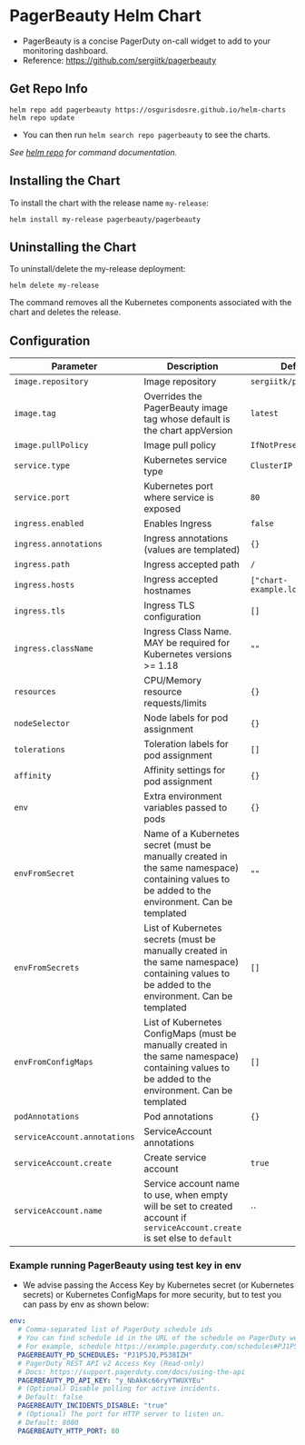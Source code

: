 # PagerBeauty Helm Chart

* PagerBeauty is a concise PagerDuty on-call widget to add to your monitoring dashboard.
* Reference: https://github.com/sergiitk/pagerbeauty

## Get Repo Info

```console
helm repo add pagerbeauty https://osgurisdosre.github.io/helm-charts
helm repo update
```
* You can then run `helm search repo pagerbeauty` to see the charts.

_See [helm repo](https://helm.sh/docs/helm/helm_repo/) for command documentation._

## Installing the Chart

To install the chart with the release name `my-release`:

```console
helm install my-release pagerbeauty/pagerbeauty
```

## Uninstalling the Chart

To uninstall/delete the my-release deployment:

```console
helm delete my-release
```

The command removes all the Kubernetes components associated with the chart and deletes the release.


## Configuration

| Parameter                                 | Description                                   | Default                                                 |
|-------------------------------------------|-----------------------------------------------|---------------------------------------------------------|
| `image.repository`                        | Image repository                              | `sergiitk/pagerbeauty`                                       |
| `image.tag`                               | Overrides the PagerBeauty image tag whose default is the chart appVersion  | `latest`                                                      |
| `image.pullPolicy`                        | Image pull policy                             | `IfNotPresent`                                          |
| `service.type`                            | Kubernetes service type                       | `ClusterIP`                                             |
| `service.port`                            | Kubernetes port where service is exposed      | `80`                                                    |
| `ingress.enabled`                         | Enables Ingress                               | `false`                                                 |
| `ingress.annotations`                     | Ingress annotations (values are templated)    | `{}`                                                    |
| `ingress.path`                            | Ingress accepted path                         | `/`                                                     |
| `ingress.hosts`                           | Ingress accepted hostnames                    | `["chart-example.local"]`                                                    |
| `ingress.tls`                             | Ingress TLS configuration                     | `[]`                                                    |
| `ingress.className`                       | Ingress Class Name. MAY be required for Kubernetes versions >= 1.18 | `""`                              |
| `resources`                               | CPU/Memory resource requests/limits           | `{}`                                                    |
| `nodeSelector`                            | Node labels for pod assignment                | `{}`                                                    |
| `tolerations`                             | Toleration labels for pod assignment          | `[]`                                                    |
| `affinity`                                | Affinity settings for pod assignment          | `{}`                                                    |
| `env`                                     | Extra environment variables passed to pods    | `{}`                                                    |
| `envFromSecret`                           | Name of a Kubernetes secret (must be manually created in the same namespace) containing values to be added to the environment. Can be templated | `""` |
| `envFromSecrets`                          | List of Kubernetes secrets (must be manually created in the same namespace) containing values to be added to the environment. Can be templated | `[]` |
| `envFromConfigMaps`                       | List of Kubernetes ConfigMaps (must be manually created in the same namespace) containing values to be added to the environment. Can be templated | `[]` |
| `podAnnotations`                          | Pod annotations                               | `{}`                                                    |
| `serviceAccount.annotations`              | ServiceAccount annotations                    |                                                         |
| `serviceAccount.create`                   | Create service account                        | `true`                                                  |
| `serviceAccount.name`                     | Service account name to use, when empty will be set to created account if `serviceAccount.create` is set else to `default` | `` |
                                             

### Example running PagerBeauty using test key in env

* We advise passing the Access Key by Kubernetes secret (or Kubernetes secrets) or Kubernetes ConfigMaps for more security, but to test you can pass by env as shown below:

```yaml
env:
  # Comma-separated list of PagerDuty schedule ids
  # You can find schedule id in the URL of the schedule on PagerDuty website after symbol #
  # For example, schedule https://example.pagerduty.com/schedules#PJ1P5JQ has id PJ1P5JQ
  PAGERBEAUTY_PD_SCHEDULES: "PJ1P5JQ,P538IZH"
  # PagerDuty REST API v2 Access Key (Read-only)
  # Docs: https://support.pagerduty.com/docs/using-the-api
  PAGERBEAUTY_PD_API_KEY: "y_NbAkKc66ryYTWUXYEu"
  # (Optional) Disable polling for active incidents.
  # Default: false
  PAGERBEAUTY_INCIDENTS_DISABLE: "true"
  # (Optional) The port for HTTP server to listen on.
  # Default: 8080
  PAGERBEAUTY_HTTP_PORT: 80
```